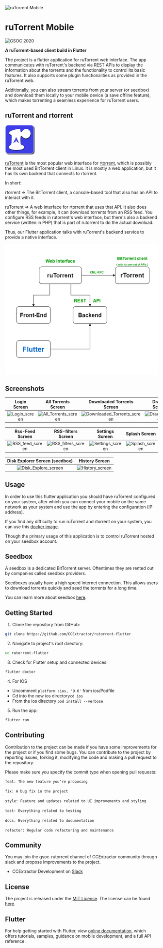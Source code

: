 
<img src="https://raw.githubusercontent.com/harchani-ritik/rutorrent-flutter/master/assets/logo/light_mode_white_background.png" alt="ruTorrent Mobile" height=200px>




# ruTorrent Mobile

<img src="https://raw.githubusercontent.com/harchani-ritik/rutorrent-flutter/master/gsoc_2020.png" alt="GSOC 2020" height=30px>

**A ruTorrent-based client build in Flutter**

The project is a flutter application for ruTorrent web interface. The app communicates with ruTorrent's backend via REST APIs to display the information about the torrents and the functionality to control its basic features. It also supports some plugin functionalities as provided in the ruTorrent web.

Additionally, you can also stream torrents from your server (or seedbox) and download them locally to your mobile device (a save offline feature), which makes torrenting a seamless experience for ruTorrent users.

## ruTorrent and rtorrent

<img src="https://raw.githubusercontent.com/CCExtractor/rutorrent-flutter/master/rutorrent.jpeg" alt="ruTorrent Web" height=100px>

[ruTorrent](https://github.com/Novik/ruTorrent) is the most popular web interface for [rtorrent](https://github.com/rakshasa/rtorrent), which is possibly the most used BitTorrent client in Linux. It is mostly a web application, but it has its own backend that connects to rtorrent.

In short: 

rtorrent ⇒ The BitTorrent client, a console-based tool that also has an API to interact with it.

ruTorrent ⇒ A web interface for rtorrent that uses that API. It also does other things, for example, it can download torrents from an RSS feed. You configure RSS feeds in rutorrent's web interface, but there's also a backend service (written in PHP) that is part of rutorrent to do the actual download.

Thus, our Flutter application talks with ruTorrent's backend service to provide a native interface.

![Diagram](./assets/docs/ruTorrent%20Flutter%20Application%20Diagram.png)

## Screenshots

Login Screen            |  All Torrents Screen       | Downloaded Torrents Screen      |  Drawer Screen
:-------------------------:|:-------------------------:|:-------------------------:|:-------------------------:
![Login_screen](https://user-images.githubusercontent.com/47276307/113502426-e6aa3e00-9549-11eb-84d1-ef206be8c81d.jpeg)|![All_Torrents_screen](https://user-images.githubusercontent.com/47276307/113502413-de520300-9549-11eb-874c-75df7fdc9bb9.png)|![Downloaded_Torrents_screen](https://user-images.githubusercontent.com/47276307/113501966-be6d1000-9546-11eb-8e25-8712453db047.jpeg)|![Drawer_screen](https://user-images.githubusercontent.com/47276307/113501974-c6c54b00-9546-11eb-8293-348a66e19e30.jpeg)|

Rss-Feed Screen         |  RSS-filters Screen        |   Settings Screen               |  Splash Screen
:-------------------------:|:-------------------------:|:-------------------------:|:-------------------------:
![RSS_feed_screen](https://user-images.githubusercontent.com/47276307/113501981-cfb61c80-9546-11eb-8b96-74c959cf6bb2.jpeg)|![RSS_filters_screen](https://user-images.githubusercontent.com/47276307/113501983-d2b10d00-9546-11eb-853f-aeff84964462.jpeg)|![Settings_screen](https://user-images.githubusercontent.com/47276307/113501986-d6dd2a80-9546-11eb-8cfb-c85493c474fc.jpeg)|![Splash_screen](https://user-images.githubusercontent.com/47276307/113501988-d93f8480-9546-11eb-885d-85801fc71b3e.jpeg)|

Disk Explorer Screen (seedbox)         | History Screen       |   
:-------------------------:|:---------------------:|
![Disk_Explore_screen](https://user-images.githubusercontent.com/47276307/113501965-bb721f80-9546-11eb-84d9-ea450462296e.jpeg)|![History_screen](https://user-images.githubusercontent.com/47276307/113501977-c927a500-9546-11eb-9bae-f13fb384828a.jpeg)|

## Usage

In order to use this flutter application you should have ruTorrent configured on your system, after which you can connect your mobile on the same network as your system and use the app by entering the configuration (IP address).

If you find any difficulty to run ruTorrent and rtorrent on your system, you can use this [docker image](https://hub.docker.com/r/crazymax/rtorrent-rutorrent).

Though the primary usage of this application is to control ruTorrent hosted on your seedbox account.

## Seedbox

A seedbox is a dedicated BitTorrent server. Oftentimes they are rented out by companies called seedbox providers.

Seedboxes usually have a high speed Internet connection. This allows users to download torrents quickly and seed the torrents for a long time.

You can learn more about seedbox [here](https://en.wikipedia.org/wiki/Seedbox).


## Getting Started

1. Clone the repository from GitHub:

```bash
git clone https://github.com/CCExtractor/rutorrent-flutter
```

2. Navigate to project's root directory:

```bash
cd rutorrent-flutter
```

3. Check for Flutter setup and connected devices:

```bash
flutter doctor
```

4. For IOS
- Uncomment ```platform :ios, '9.0'``` from ios/Podfile
- Cd into the new ios directory```cd ios```
- From the ios directory ```pod install --verbose```

5. Run the app:

```bash
flutter run
```

## Contributing

Contribution to the project can be made if you have some improvements for the project or if you find some bugs.
You can contribute to the project by reporting issues, forking it, modifying the code and making a pull request to the repository.

Please make sure you specify the commit type when opening pull requests:

```
feat: The new feature you're proposing

fix: A bug fix in the project

style: Feature and updates related to UI improvements and styling

test: Everything related to testing

docs: Everything related to documentation

refactor: Regular code refactoring and maintenance
```

## Community
You may join the gsoc-rutorrent channel of CCExtractor community through slack and propose improvements to the project.

* CCExtractor Development on [Slack](https://ccextractor.org/public:general:support?)

## License

The project is released under the [MIT License](http://www.opensource.org/licenses/mit-license.php). The license can be found [here](LICENSE).

## Flutter

For help getting started with Flutter, view
[online documentation](https://flutter.dev/docs), which offers tutorials,
samples, guidance on mobile development, and a full API reference.
